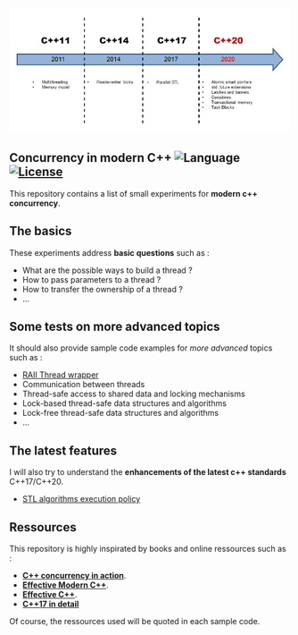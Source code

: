 # ![concurrency-banner](banner.png)

## Concurrency in modern C++ ![Language](https://img.shields.io/badge/language-C++14-orange.svg) [![License](https://img.shields.io/badge/license-MIT-blue.svg)](./LICENSE.md)

This repository contains a list of small experiments for **modern c++ concurrency**.

## The basics

These experiments address **basic questions** such as :
  - What are the possible ways to build a thread ?
  - How to pass parameters to a thread ?
  - How to transfer the ownership of a thread ?
  - ...

## Some tests on more advanced topics

It should also provide sample code examples for _more advanced_ topics such as :
  - [RAII Thread wrapper](raii-thread-wrapper.cpp)
  - Communication between threads
  - Thread-safe access to shared data and locking mechanisms
  - Lock-based thread-safe data structures and algorithms
  - Lock-free thread-safe data structures and algorithms
  - ...

## The latest features

I will also try to understand the **enhancements of the latest c++ standards** C++17/C++20.

  - [STL algorithms execution policy](stl-algorithms-policies.cpp)


## Ressources

This repository is highly inspirated by books and online ressources such as :
  - [**C++ concurrency in action**](https://www.manning.com/books/c-plus-plus-concurrency-in-action).
  - [**Effective Modern C++**](https://www.oreilly.com/library/view/effective-modern-c/9781491908419/).
  - [**Effective C++**](https://www.eyrolles.com/Informatique/Livre/effective-c--9780321334879/).
  - [**C++17 in detail**](https://leanpub.com/cpp17indetail?utm_source=blog&utm_campaign=adside)

Of course, the ressources used will be quoted in each sample code.



 
